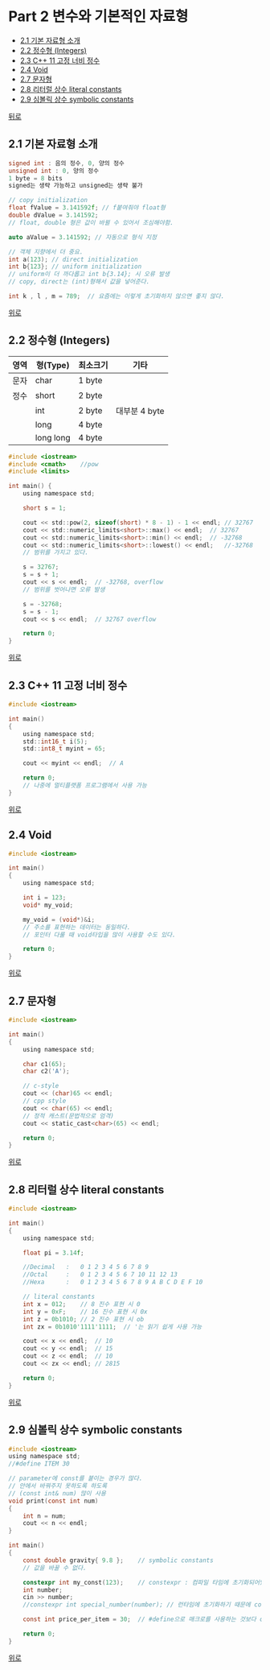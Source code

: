 # Part 2 변수와 기본적인 자료형
* [2.1 기본 자료형 소개](#21-기본-자료형-소개)
* [2.2 정수형 (Integers)](#22-정수형-integers)
* [2.3 C++ 11 고정 너비 정수](#23-c-11-고정-너비-정수)
* [2.4 Void](#24-void)
* [2.7 문자형](#27-문자형)
* [2.8 리터럴 상수 literal constants](#28-리터럴-상수-literal-constants)
* [2.9 심볼릭 상수 symbolic constants](#29-심볼릭-상수-symbolic-constants)

[뒤로](https://github.com/hhhan0315/Algorithm)

## 2.1 기본 자료형 소개
```c
signed int : 음의 정수, 0, 양의 정수
unsigned int : 0, 양의 정수
1 byte = 8 bits
signed는 생략 가능하고 unsigned는 생략 불가

// copy initialization
float fValue = 3.141592f; // f붙여줘야 float형
double dValue = 3.141592;
// float, double 형은 값이 바뀔 수 있어서 조심해야함.

auto aValue = 3.141592; // 자동으로 형식 지정

// 객체 지향에서 더 중요.
int a(123); // direct initialization
int b{123}; // uniform initialization
// uniform이 더 까다롭고 int b{3.14}; 시 오류 발생
// copy, direct는 (int)형해서 값을 넣어준다.

int k , l , m = 789;  // 요즘에는 이렇게 초기화하지 않으면 좋지 않다.
```
[위로](#part-2-변수와-기본적인-자료형)

## 2.2 정수형 (Integers)
|영역|형(Type)|최소크기|기타|
|---|---|---|---|
|문자|char|1 byte|
|정수|short|2 byte|
||int|2 byte|대부분 4 byte|
||long|4 byte|
||long long|4 byte|
```c
#include <iostream>
#include <cmath>	//pow
#include <limits>

int main() {
	using namespace std;

	short s = 1;

	cout << std::pow(2, sizeof(short) * 8 - 1) - 1 << endl;	// 32767
	cout << std::numeric_limits<short>::max() << endl;	// 32767
	cout << std::numeric_limits<short>::min() << endl;	// -32768
	cout << std::numeric_limits<short>::lowest() << endl;	//-32768
	// 범위를 가지고 있다.

	s = 32767;
	s = s + 1;
	cout << s << endl;	// -32768, overflow
	// 범위를 벗어나면 오류 발생

	s = -32768;
	s = s - 1;
	cout << s << endl;	// 32767 overflow

	return 0;
}
```
[위로](#part-2-변수와-기본적인-자료형)

## 2.3 C++ 11 고정 너비 정수
```c
#include <iostream>

int main()
{
	using namespace std;
	std::int16_t i(5);
	std::int8_t myint = 65;

	cout << myint << endl;	// A

	return 0;
	// 나중에 멀티플랫폼 프로그램에서 사용 가능
}
```
[위로](#part-2-변수와-기본적인-자료형)

## 2.4 Void
```c
#include <iostream>

int main()
{
	using namespace std;

	int i = 123;
	void* my_void;

	my_void = (void*)&i;
	// 주소를 표현하는 데이터는 동일하다.
	// 포인터 다룰 때 void타입을 많이 사용할 수도 있다.

	return 0;
}
```
[위로](#part-2-변수와-기본적인-자료형)

## 2.7 문자형
```c
#include <iostream>

int main()
{
	using namespace std;

	char c1(65);
	char c2('A');

	// c-style
	cout << (char)65 << endl;
	// cpp style
	cout << char(65) << endl;
	// 정적 캐스트(문법적으로 엄격)
	cout << static_cast<char>(65) << endl;

	return 0;
}
```
[위로](#part-2-변수와-기본적인-자료형)

## 2.8 리터럴 상수 literal constants
```c
#include <iostream>

int main()
{
	using namespace std;

	float pi = 3.14f;

	//Decimal	:	0 1 2 3 4 5 6 7 8 9
	//Octal		:	0 1 2 3 4 5 6 7 10 11 12 13
	//Hexa		:	0 1 2 3 4 5 6 7 8 9 A B C D E F 10

	// literal constants
	int x = 012;	// 8 진수 표현 시 0
	int y = 0xF;	// 16 진수 표현 시 0x
	int z = 0b1010;	// 2 진수 표현 시 ob
	int zx = 0b1010'1111'1111;	// '는 읽기 쉽게 사용 가능

	cout << x << endl;	// 10
	cout << y << endl;	// 15
	cout << z << endl;	// 10
	cout << zx << endl;	// 2815

	return 0;
}
```
[위로](#part-2-변수와-기본적인-자료형)

## 2.9 심볼릭 상수 symbolic constants
```c
#include <iostream>
using namespace std;
//#define ITEM 30

// parameter에 const를 붙이는 경우가 많다.
// 안에서 바꿔주지 못하도록 하도록
// (const int& num) 많이 사용
void print(const int num)
{
	int n = num;
	cout << n << endl;
}

int main()
{
	const double gravity{ 9.8 };	// symbolic constants
	// 값을 바꿀 수 없다.

	constexpr int my_const(123);	// constexpr : 컴파일 타임에 초기화되어있다.
	int number;
	cin >> number;
	//constexpr int special_number(number);	// 런타임에 초기화하기 때문에 constexpr 사용 못함

	const int price_per_item = 30;	// #define으로 매크로를 사용하는 것보다 const int 사용하는 것이 바람직함.

	return 0;
}
```
[위로](#part-2-변수와-기본적인-자료형)
